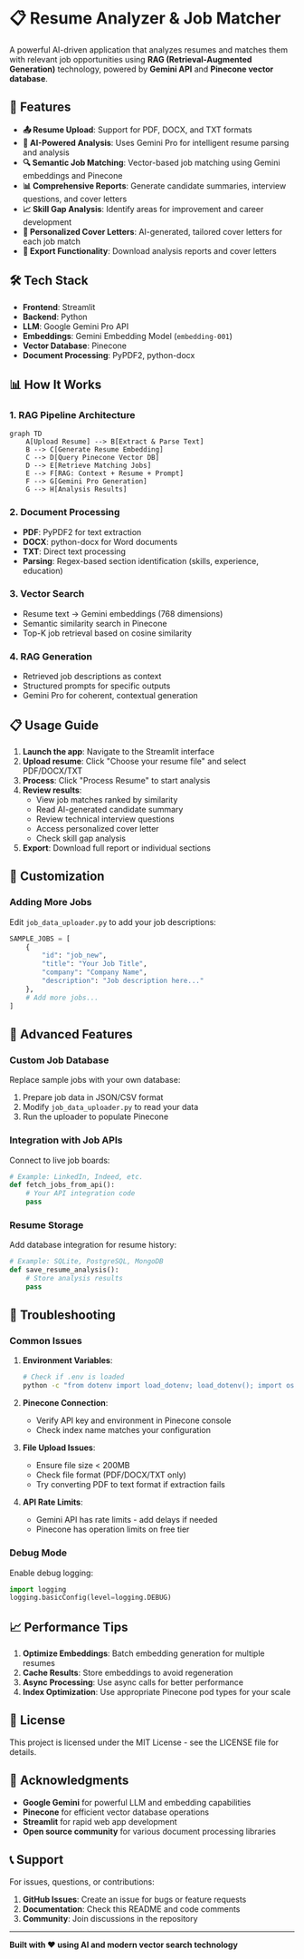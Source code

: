 # 📋 Resume Analyzer & Job Matcher

A powerful AI-driven application that analyzes resumes and matches them with relevant job opportunities using **RAG (Retrieval-Augmented Generation)** technology, powered by **Gemini API** and **Pinecone vector database**.

## 🚀 Features

- **📤 Resume Upload**: Support for PDF, DOCX, and TXT formats
- **🧠 AI-Powered Analysis**: Uses Gemini Pro for intelligent resume parsing and analysis
- **🔍 Semantic Job Matching**: Vector-based job matching using Gemini embeddings and Pinecone
- **📊 Comprehensive Reports**: Generate candidate summaries, interview questions, and cover letters
- **📈 Skill Gap Analysis**: Identify areas for improvement and career development
- **📝 Personalized Cover Letters**: AI-generated, tailored cover letters for each job match
- **💾 Export Functionality**: Download analysis reports and cover letters

## 🛠️ Tech Stack

- **Frontend**: Streamlit
- **Backend**: Python
- **LLM**: Google Gemini Pro API
- **Embeddings**: Gemini Embedding Model (`embedding-001`)
- **Vector Database**: Pinecone
- **Document Processing**: PyPDF2, python-docx

## 📊 How It Works

### 1. RAG Pipeline Architecture

```mermaid
graph TD
    A[Upload Resume] --> B[Extract & Parse Text]
    B --> C[Generate Resume Embedding]
    C --> D[Query Pinecone Vector DB]
    D --> E[Retrieve Matching Jobs]
    E --> F[RAG: Context + Resume + Prompt]
    F --> G[Gemini Pro Generation]
    G --> H[Analysis Results]
```

### 2. Document Processing
- **PDF**: PyPDF2 for text extraction
- **DOCX**: python-docx for Word documents
- **TXT**: Direct text processing
- **Parsing**: Regex-based section identification (skills, experience, education)

### 3. Vector Search
- Resume text → Gemini embeddings (768 dimensions)
- Semantic similarity search in Pinecone
- Top-K job retrieval based on cosine similarity

### 4. RAG Generation
- Retrieved job descriptions as context
- Structured prompts for specific outputs
- Gemini Pro for coherent, contextual generation

## 📋 Usage Guide

1. **Launch the app**: Navigate to the Streamlit interface
2. **Upload resume**: Click "Choose your resume file" and select PDF/DOCX/TXT
3. **Process**: Click "Process Resume" to start analysis
4. **Review results**: 
   - View job matches ranked by similarity
   - Read AI-generated candidate summary
   - Review technical interview questions
   - Access personalized cover letter
   - Check skill gap analysis
5. **Export**: Download full report or individual sections

## 🔧 Customization

### Adding More Jobs
Edit `job_data_uploader.py` to add your job descriptions:

```python
SAMPLE_JOBS = [
    {
        "id": "job_new",
        "title": "Your Job Title",
        "company": "Company Name",
        "description": "Job description here..."
    },
    # Add more jobs...
]
```
## 🧪 Advanced Features

### Custom Job Database
Replace sample jobs with your own database:

1. Prepare job data in JSON/CSV format
2. Modify `job_data_uploader.py` to read your data
3. Run the uploader to populate Pinecone

### Integration with Job APIs
Connect to live job boards:

```python
# Example: LinkedIn, Indeed, etc.
def fetch_jobs_from_api():
    # Your API integration code
    pass
```

### Resume Storage
Add database integration for resume history:

```python
# Example: SQLite, PostgreSQL, MongoDB
def save_resume_analysis():
    # Store analysis results
    pass
```

## 🐛 Troubleshooting

### Common Issues

1. **Environment Variables**:
   ```bash
   # Check if .env is loaded
   python -c "from dotenv import load_dotenv; load_dotenv(); import os; print(os.getenv('GEMINI_API_KEY'))"
   ```

2. **Pinecone Connection**:
   - Verify API key and environment in Pinecone console
   - Check index name matches your configuration

3. **File Upload Issues**:
   - Ensure file size < 200MB
   - Check file format (PDF/DOCX/TXT only)
   - Try converting PDF to text format if extraction fails

4. **API Rate Limits**:
   - Gemini API has rate limits - add delays if needed
   - Pinecone has operation limits on free tier

### Debug Mode
Enable debug logging:

```python
import logging
logging.basicConfig(level=logging.DEBUG)
```

## 📈 Performance Tips

1. **Optimize Embeddings**: Batch embedding generation for multiple resumes
2. **Cache Results**: Store embeddings to avoid regeneration
3. **Async Processing**: Use async calls for better performance
4. **Index Optimization**: Use appropriate Pinecone pod types for your scale

## 📄 License

This project is licensed under the MIT License - see the LICENSE file for details.

## 🙏 Acknowledgments

- **Google Gemini** for powerful LLM and embedding capabilities
- **Pinecone** for efficient vector database operations
- **Streamlit** for rapid web app development
- **Open source community** for various document processing libraries

## 📞 Support

For issues, questions, or contributions:

1. **GitHub Issues**: Create an issue for bugs or feature requests
2. **Documentation**: Check this README and code comments
3. **Community**: Join discussions in the repository

---

**Built with ❤️ using AI and modern vector search technology**
